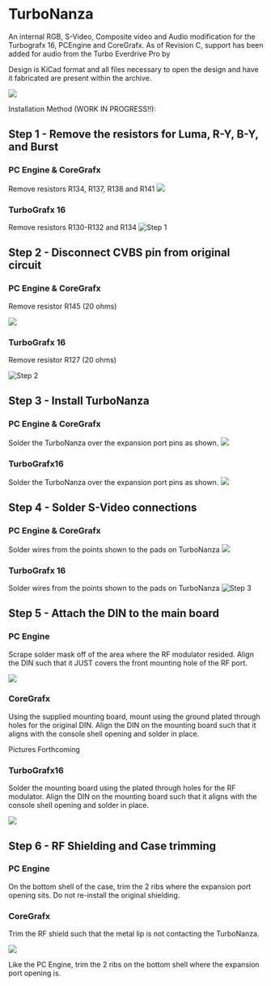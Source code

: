# TurboNanza
An internal RGB, S-Video, Composite video and Audio modification for the Turbografx 16, PCEngine and CoreGrafx. As of Revision C, support has been added for audio from the Turbo Everdrive Pro by 

Design is KiCad format and all files necessary to open the design and have it fabricated are present within the archive.

![](/images/Board%20Render.jpg?raw=true "")

Installation Method (WORK IN PROGRESS!!):

## Step 1 - Remove the resistors for Luma, R-Y, B-Y, and Burst
### PC Engine & CoreGrafx
Remove resistors R134, R137, R138 and R141
![](/images/RevC%20-%20PCE%20Step%201%20-%20Resistors.png?raw=true "")

### TurboGrafx 16
Remove resistors R130-R132 and R134
![Step 1](/images/Assembly%20Step%201A.jpg?raw=true "Step 1")


## Step 2 - Disconnect CVBS pin from original circuit
### PC Engine & CoreGrafx
Remove resistor R145 (20 ohms)

![](/images/RevC%20-%20PCE%20Step%202%20-%20CV%20Resistor.png?raw=true "")

### TurboGrafx 16
Remove resistor R127 (20 ohms)

![Step 2](/images/Assembly%20Step%202.jpg?raw=true "Step 2")

## Step 3 - Install TurboNanza
### PC Engine & CoreGrafx
Solder the TurboNanza over the expansion port pins as shown.
![](/images/RevC%20-%20PCE%20Step%203%20-%20Board.jpg?raw=true "")

### TurboGrafx16
Solder the TurboNanza over the expansion port pins as shown.
![](/images/RevC%20-%20TG%20Step%203%20-%20Board.jpg?raw=true "")


## Step 4 - Solder S-Video connections
### PC Engine & CoreGrafx
Solder wires from the points shown to the pads on TurboNanza
![](/images/RevC%20-%20PCE%20Step%204%20-%20SV%20Solder%20Points.png?raw=true "")

### TurboGrafx 16
Solder wires from the points shown to the pads on TurboNanza
![Step 3](/images/Assembly%20Step%203.jpg?raw=true "Step 3")

## Step 5 - Attach the DIN to the main board
### PC Engine
Scrape solder mask off of the area where the RF modulator resided. Align the DIN such that it JUST covers the front mounting hole of the RF port.

![](/images/Rev%20C%20-%20PCE%20Step%205%20-%20DIN.png?raw=true "")

### CoreGrafx
Using the supplied mounting board, mount using the ground plated through holes for the original DIN. Align the DIN on the mounting board such that it aligns with the console shell opening and solder in place.

Pictures Forthcoming


### TurboGrafx16
Solder the mounting board using the plated through holes for the RF modulator. Align the DIN on the mounting board such that it aligns with the console shell opening and solder in place.

![](/images/RevC_TG_Step5_DIN.jpg?raw=true "")

## Step 6 - RF Shielding and Case trimming
### PC Engine
On the bottom shell of the case, trim the 2 ribs where the expansion port opening sits. Do not re-install the original shielding.

### CoreGrafx
Trim the RF shield such that the metal lip is not contacting the TurboNanza.

![](/images/RevC_CG_Step6_RFShield.png?raw=true "")

Like the PC Engine, trim the 2 ribs on the bottom shell where the expansion port opening is.
